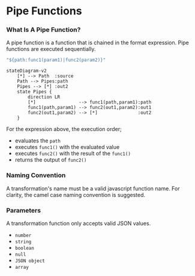 # Pipe Functions

### What Is A Pipe Function?

A pipe function is a function that is chained in the format expression. Pipe functions are executed sequentially.

```typescript
"${path:func1(param1)|func2(param2)}"
```

```mermaid
stateDiagram-v2
    [*] --> Path  :source
    Path --> Pipes:path
    Pipes --> [*] :out2 
    state Pipes {
        direction LR
        [*]                --> func1(path,param1):path
        func1(path,param1) --> func2(out1,param2):out1
        func2(out1,param2) --> [*]               :out2
    }
```

For the expression above, the execution order;

* evaluates the `path`
* executes `func1()` with the evaluated value
* executes `func2()` with the result of the `func1()`
* returns the output of `func2()`

### Naming Convention

A transformation's name must be a valid javascript function name. For clarity, the camel case naming convention is suggested.

### Parameters

A transformation function only accepts valid JSON values.

* `number`
* `string`
* `boolean`
* `null`
* `JSON object`
* `array`
